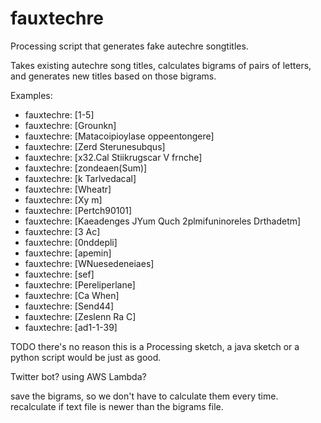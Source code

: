 # fauxtechre
Processing script that generates fake autechre songtitles.

Takes existing autechre song titles, calculates bigrams of pairs of letters, and generates new titles based on those bigrams.

Examples:
* fauxtechre: [1-5]
* fauxtechre: [Grounkn]
* fauxtechre: [Matacoipioylase oppeentongere]
* fauxtechre: [Zerd Sterunesubqus]
* fauxtechre: [x32.Cal Stiikrugscar V frnche]
* fauxtechre: [zondeaen(Sum)]
* fauxtechre: [k Tarlvedacal]
* fauxtechre: [Wheatr]
* fauxtechre: [Xy m]
* fauxtechre: [Pertch90101]
* fauxtechre: [Kaeadenges JYum Quch 2plmifuninoreles Drthadetm]
* fauxtechre: [3 Ac]
* fauxtechre: [0nddepli]
* fauxtechre: [apemin]
* fauxtechre: [WNuesedeneiaes]
* fauxtechre: [sef]
* fauxtechre: [Pereliperlane]
* fauxtechre: [Ca When]
* fauxtechre: [Send44]
* fauxtechre: [Zeslenn Ra C]
* fauxtechre: [ad1-1-39]

TODO
there's no reason this is a Processing sketch, a java sketch or a python script would be just as good.

Twitter bot? using AWS Lambda?

save the bigrams, so we don't have to calculate them every time. recalculate if text file is newer than the bigrams file.
